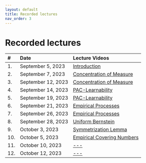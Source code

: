 ```yaml
---
layout: default
title: Recorded lectures
nav_order: 3
---
```


# Recorded lectures
<!-- We will post the recorded lectures [here](https://www.youtube.com/playlist?list=PLQCZ7_TRKVIx6_UVxwUBFca3cDnl9DrNW). -->

| #  | Date        | Lecture Videos |
|:---|:------------|:--------------|
| 1. | September 5, 2023| [Introduction](https://www.youtube.com/watch?v=arbGdCqn2Io) |
| 2. | September 7, 2023| [Concentration of Measure](https://www.youtube.com/watch?v=TBnSm-vYTPs)|
| 3. | September 12, 2023| [Concentration of Measure](https://www.youtube.com/watch?v=S0aY_0SY-WA)|
| 4. | September 14, 2023| [PAC-Learnability](https://www.youtube.com/watch?v=GzkrMYkHxaA&t=2236s)|
| 5. | September 19, 2023| [PAC-Learnability](https://www.youtube.com/watch?v=c9rN8eBjS3k)|
| 6. | September 21, 2023| [Empirical Processes](https://www.youtube.com/watch?v=2hfHwMX__2k)|
| 7. | September 26, 2023| [Empirical Processes](https://youtu.be/TNPwFhxjHXM)|
| 8. | September 28, 2023| [Uniform Bernstein](https://youtu.be/z1oW05KzshM)|
| 9. | October 3, 2023| [Symmetrization Lemma](https://youtu.be/G5BBy9r2vF4)|
| 10. | October 5, 2023| [Empirical Covering Numbers](https://youtu.be/wWv4OVYhV5U)|
| 11. | October 10, 2023| [---](https://youtu.be/x9Dz7GwrE9g)|
| 12. | October 12, 2023| [---](https://youtu.be/ZEAsFMYaKYI)|
